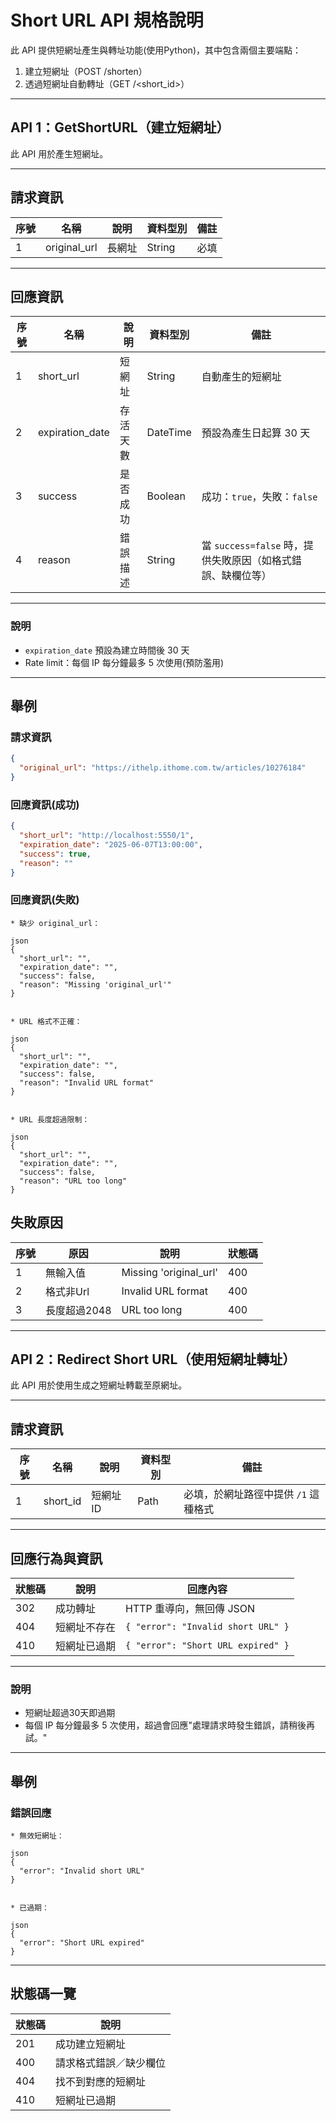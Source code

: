 #  Short URL API 規格說明

此 API 提供短網址產生與轉址功能(使用Python)，其中包含兩個主要端點：

1. 建立短網址（POST /shorten）
2. 透過短網址自動轉址（GET /\<short\_id>）

---

##  API 1：GetShortURL（建立短網址）

此 API 用於產生短網址。

---

##  請求資訊

| 序號 | 名稱            | 說明  | 資料型別   | 備註 |
| -- | ------------- | --- | ------ | -- |
| 1  | original\_url | 長網址 | String | 必填 |

---

##  回應資訊

| 序號 | 名稱               | 說明   | 資料型別     | 備註                                     |
| -- | ---------------- | ---- | -------- | -------------------------------------- |
| 1  | short_url       | 短網址  | String   | 自動產生的短網址                               |
| 2  | expiration_date | 存活天數 | DateTime | 預設為產生日起算 30 天                          |
| 3  | success          | 是否成功 | Boolean  | 成功：`true`，失敗：`false`                   |
| 4  | reason           | 錯誤描述 | String   | 當 `success=false` 時，提供失敗原因（如格式錯誤、缺欄位等） |

---


###  說明

* `expiration_date` 預設為建立時間後 30 天
* Rate limit：每個 IP 每分鐘最多 5 次使用(預防濫用)

---

##  舉例

### 請求資訊

```json
{
  "original_url": "https://ithelp.ithome.com.tw/articles/10276184"
}

```

###  回應資訊(成功)

```json
{
  "short_url": "http://localhost:5550/1",
  "expiration_date": "2025-06-07T13:00:00",
  "success": true,
  "reason": ""
}

```

###  回應資訊(失敗)

```
* 缺少 original_url：

json
{
  "short_url": "",
  "expiration_date": "",
  "success": false,
  "reason": "Missing 'original_url'"
}


* URL 格式不正確：

json
{
  "short_url": "",
  "expiration_date": "",
  "success": false,
  "reason": "Invalid URL format"
}


* URL 長度超過限制：

json
{
  "short_url": "",
  "expiration_date": "",
  "success": false,
  "reason": "URL too long"
}
```

##  失敗原因

| 序號 | 原因            | 說明 | 狀態碼 |
| -- | ---------------- | ------------------------ | ---- |
| 1  | 無輸入值      | Missing 'original_url'  | 400 |
| 2  | 格式非Url | Invalid URL format | 400 |
| 3  | 長度超過2048          | URL too long | 400 |

---

##  API 2：Redirect Short URL（使用短網址轉址）

此 API 用於使用生成之短網址轉載至原網址。

---

##  請求資訊

| 序號 | 名稱        | 說明     | 資料型別 | 備註                    |
| -- | --------- | ------ | ---- | --------------------- |
| 1  | short_id | 短網址 ID | Path | 必填，於網址路徑中提供 `/1` 這種格式 |

---

##  回應行為與資訊

| 狀態碼 | 說明     | 回應內容                               |
| --- | ------ | ---------------------------------- |
| 302 | 成功轉址   | HTTP 重導向，無回傳 JSON                  |
| 404 | 短網址不存在 | `{ "error": "Invalid short URL" }` |
| 410 | 短網址已過期 | `{ "error": "Short URL expired" }` |

---

###  說明

* 短網址超過30天即過期
* 每個 IP 每分鐘最多 5 次使用，超過會回應"處理請求時發生錯誤，請稍後再試。"

---

##  舉例

### 錯誤回應

```
* 無效短網址：

json
{
  "error": "Invalid short URL"
}


* 已過期：

json
{
  "error": "Short URL expired"
}
```
---

##  狀態碼一覽

| 狀態碼 | 說明          |
| --- | ----------- |
| 201 | 成功建立短網址     |
| 400 | 請求格式錯誤／缺少欄位 |
| 404 | 找不到對應的短網址   |
| 410 | 短網址已過期      |



